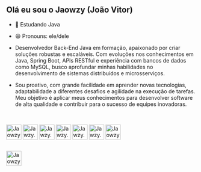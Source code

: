 ## Olá eu sou o Jaowzy (João Vitor)

- 🌱 Estudando Java
- 😄 Pronouns: ele/dele

- Desenvolvedor Back-End Java em formação, apaixonado por criar soluções robustas e escaláveis. Com evoluções nos conhecimentos em Java, Spring Boot, APIs RESTful e experiência com bancos de dados como MySQL, busco aprofundar minhas habilidades no desenvolvimento de sistemas distribuídos e microsserviços.

- Sou proativo, com grande facilidade em aprender novas tecnologias, adaptabilidade a diferentes desafios e agilidade na execução de tarefas. Meu objetivo é aplicar meus conhecimentos para desenvolver software de alta qualidade e contribuir para o sucesso de equipes inovadoras.

##

<div style="display: inline_block"><br>
      <img align="center" alt="Jaowzy.Js height="30" width="40" src="https://cdn.jsdelivr.net/gh/devicons/devicon@latest/icons/java/java-original-wordmark.svg" />
      <img align="center" alt="Jawzy.Js heigth="30" width="40" src="https://cdn.jsdelivr.net/gh/devicons/devicon@latest/icons/spring/spring-original.svg" />
      <img align="center" alt="Jawzy.Js heigth="30" width="40" src="https://cdn.jsdelivr.net/gh/devicons/devicon@latest/icons/mysql/mysql-original-wordmark.svg" />
      <img align="center" alt="Jawzy.Js heigth="30" width="40" src="https://cdn.jsdelivr.net/gh/devicons/devicon@latest/icons/dotnetcore/dotnetcore-original.svg" />
      <img align="center" alt="Jawzy.Js heigth="30" width="40" src="https://cdn.jsdelivr.net/gh/devicons/devicon@latest/icons/csharp/csharp-original.svg" />
      <img align="center" alt="Jawzy.Js heigth="30" width="40" src="https://cdn.jsdelivr.net/gh/devicons/devicon@latest/icons/python/python-original-wordmark.svg" />
      <img align="center" alt="Jaowzy.Js height="30" width="40" src="https://cdn.jsdelivr.net/gh/devicons/devicon@latest/icons/javascript/javascript-original.svg" />
</div>

##

<div>
  <a href="https://www.linkedin.com/in/jaowzy" target="_blank">
            <img align="center" alt="Jaowzy.li height="30" width="40" src="https://cdn.jsdelivr.net/gh/devicons/devicon@latest/icons/linkedin/linkedin-original.svg" target="_blank"></a>
</div>


